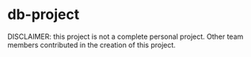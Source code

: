 # db-project
DISCLAIMER: this project is not a complete personal project. Other team members contributed in the creation of this project.